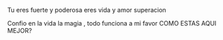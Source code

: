 Tu eres fuerte y poderosa eres vida y amor superacion

Confio en la vida la magia , todo funciona a mi favor
COMO ESTAS AQUI MEJOR?